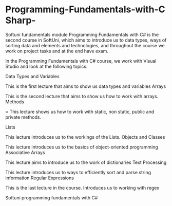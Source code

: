 # Programming-Fundamentals-with-C Sharp-
Softuni fundamentals module
Programming Fundamentals with C# is the second course in SoftUni, which aims to introduce us to data types, ways of sorting data and elements and technologies, and throughout the course we work on project tasks and at the end have exam.

In the Programming Fundamentals with C# course, we work with Visual Studio and look at the following topics:

Data Types and Variables

This is the first lecture that aims to show us data types and variables
Arrays

This is the second lecture that aims to show us how to work with arrays.
Methods

= This lecture shows us how to work with static, non static, public and private methods.

Lists

This lecture introduces us to the workings of the Lists.
Objects and Classes

This lecture introduces us to the basics of object-oriented programming
Associative Arrays

This lecture aims to introduce us to the work of dictionaries
Text Processing

This lecture introduces us to ways to efficiently sort and parse string information
Regular Expressions

This is the last lecture in the course. Introduces us to working with regex

Softuni programming fundamentals with C#

